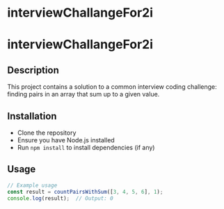 # interviewChallangeFor2i

# interviewChallangeFor2i

## Description
This project contains a solution to a common interview coding challenge: finding pairs in an array that sum up to a given value.

## Installation
- Clone the repository
- Ensure you have Node.js installed
- Run `npm install` to install dependencies (if any)

## Usage
```javascript
// Example usage
const result = countPairsWithSum([3, 4, 5, 6], 1);
console.log(result);  // Output: 0
